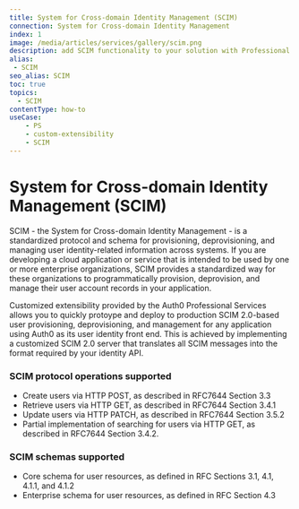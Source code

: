 ```yaml
---
title: System for Cross-domain Identity Management (SCIM)
connection: System for Cross-domain Identity Management
index: 1
image: /media/articles/services/gallery/scim.png
description: add SCIM functionality to your solution with Professional Services custom extensibility.
alias:
 - SCIM
seo_alias: SCIM
toc: true
topics:
  - SCIM
contentType: how-to
useCase:
    - PS
    - custom-extensibility
    - SCIM
---
```

# System for Cross-domain Identity Management (SCIM)

SCIM - the System for Cross-domain Identity Management - is a standardized protocol and schema for provisioning, deprovisioning, and managing user identity-related information across systems. If you are developing a cloud application or service that is intended to be used by one or more enterprise organizations, SCIM provides a standardized way for these organizations to programmatically provision, deprovision, and manage their user account records in your application. 

Customized extensibility provided by the Auth0 Professional Services allows you to quickly protoype and deploy to production SCIM 2.0-based user provisioning, deprovisioning, and management for any application using Auth0 as its user identity front end. This is achieved by implementing a customized SCIM 2.0 server that translates all SCIM messages into the format required by your identity API.

### SCIM protocol operations supported
* Create users via HTTP POST, as described in RFC7644 Section 3.3
* Retrieve users via HTTP GET, as described in RFC7644 Section 3.4.1
* Update users via HTTP PATCH, as described in RFC7644 Section 3.5.2
* Partial implementation of searching for users via HTTP GET, as described in RFC7644 Section 3.4.2. 

### SCIM schemas supported
* Core schema for user resources, as defined in RFC Sections 3.1, 4.1, 4.1.1, and 4.1.2
* Enterprise schema for user resources, as defined in RFC Section 4.3

## 
